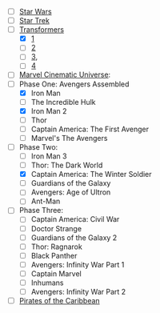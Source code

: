 - [ ] [Star Wars](https://en.wikipedia.org/wiki/Star_Wars)
- [ ] [Star Trek](https://en.wikipedia.org/wiki/Star_Trek)
- [ ] [Transformers](https://en.wikipedia.org/wiki/Transformers)
    - [x] [1](https://en.wikipedia.org/wiki/Transformers_(film))
    - [ ] [2](https://en.wikipedia.org/wiki/Transformers:_Revenge_of_the_Fallen)
    - [ ] [3](https://en.wikipedia.org/wiki/Transformers:_Dark_of_the_Moon),
    - [ ] [4](https://en.wikipedia.org/wiki/Transformers:_Age_of_Extinction)
- [ ] [Marvel Cinematic Universe](https://en.wikipedia.org/wiki/Marvel_Cinematic_Universe#Films):
 - [ ] Phase One: Avengers Assembled
    - [x] Iron Man
    - [ ] The Incredible Hulk
    - [x] Iron Man 2
    - [ ] Thor
    - [ ] Captain America: The First Avenger
    - [ ] Marvel's The Avengers
 - [ ] Phase Two: 
    - [ ] Iron Man 3	
    - [ ] Thor: The Dark World
    - [x] Captain America: The Winter Soldier
    - [ ] Guardians of the Galaxy
    - [ ] Avengers: Age of Ultron
    - [ ] Ant-Man	
 - [ ] Phase Three:
    - [ ] Captain America: Civil War
    - [ ] Doctor Strange
    - [ ] Guardians of the Galaxy 2
    - [ ] Thor: Ragnarok
    - [ ] Black Panther
    - [ ] Avengers: Infinity War Part 1
    - [ ] Captain Marvel
    - [ ] Inhumans
    - [ ] Avengers: Infinity War Part 2
- [ ] [Pirates of the Caribbean](https://en.wikipedia.org/wiki/Pirates_of_the_Caribbean_(film_series))